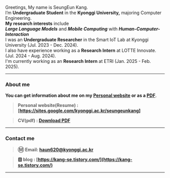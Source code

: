 Greetings, My name is SeungEun Kang. </br>
I’m **Undergraduate Student** in the **Kyonggi University,** majoring Computer Engineering. </br>
**My research interests** include </br>
 ***Large Language Models*** and ***Mobile Computing*** with ***Human-Computer-Interaction*** </br>
I was an **Undergraduate Researcher** in the Smart IoT Lab at Kyonggi University (Jul. 2023 - Dec. 2024).</br>
I also have experience working as a **Research Intern** at LOTTE Innovate. (Jul. 2024 - Aug. 2024). </br>
I'm currently working as an **Research Intern** at ETRI (Jan. 2025 - Feb. 2025).

---

### About me

**You can get information about me on my [Personal website](https://sites.google.com/kyonggi.ac.kr/seungeunkang) or as a [PDF](https://github.com/user00144/user00144/blob/main/CV/CV_250122.pdf)**.

> **Personal website(Resume) : [https://sites.google.com/kyonggi.ac.kr/seungeunkang]**

> **CV(pdf) : [Download PDF](https://github.com/user00144/user00144/blob/main/CV/CV_250122.pdf)**

---

### Contact me

> **Ⓜ️ Email:  [haun620@kyonggi.ac.kr](mailto://haun620@kyonggi.ac.kr)**

> **🅱️ blog : [https://kang-se.tistory.com/](https://kang-se.tistory.com/)**

---
